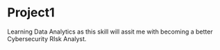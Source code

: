 # Project1
Learning Data Analytics as this skill will assit me with becoming a better Cybersecurity RIsk Analyst.

